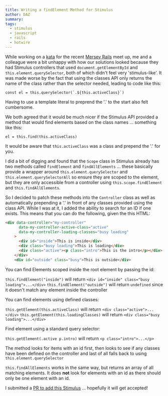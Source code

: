 ```yaml
---
title: Writing a findElement Method for Stimulus
author: DAZ
summary:
tags:
  - stimulus
  - javascript
  - rails
  - hotwire
---
```


While working on a [kata](https://github.com/MerseyRails/merseyrails-kata-1) for the recent [Mersey Rails](https://merseyrails.com) meet up, me and a colleague were a bit unhappy with how our solutions looked because they had Stimulus controllers that used `document.getElementById` and `this.element.querySelector`, both of which didn't feel very 'stimulus-like'. It was made worse by the fact that using the classes API only returns the name of the class rather than the selector needed, leading to code like this:

```
const el = this.querySelector(`.${this.activeClass}`)
```

Having to use a template literal to preprend the '.' to the start also felt cumbersome.

We both agreed that it would be much nicer if the Stimulus API provided a method that would find elements based on the class names ... something like this:

```
el = this.find(this.activeClass)
```

It would be aware that `this.activeClass` was a class and prepend the '.' for you.

I did a bit of digging and found that the `Scope` class in Stimulus already has two methods called `findElement` and `findAllElements` ... these basically provide a wrapper around `this.element.querySelector` and `this.element.querySelectorAll` so ensure they are scoped to the element, but they are only accessible from a controller using `this.scope.findElement` and `this.findAllElements`.

So I decided to patch these methods into the `Controller` class as well as automatically prepending a '.' in front of any classes provided using the class API. While I was at it, I added the ability to search for an ID if one exists. This means that you can do the following, given the this HTML:

```html
<div data-controller="my-controller"
      data-my-controller-active-class="active"
      data-my-controller-loading-classes="busy loading"
    >
      <div id="inside">This is inside</div>
      <div class="busy loading">This is loading</div>
      <div class="active"><p class="intro">This is the intro</p></div>
    </div>
    <div id="outside" class="busy">This is outside</div>
```

You can find Elements scoped inside the root element by passing the id:

`this.findElement("inside")` will return  `<div id="inside" class="busy loading">...</div>`
`this.findElement("outside")` will return  `undefined` since it doesn't match any element inside the controller

You can find elements using defined classes:

`this.getElement(this.activeClass)` will return  `<div class="active">...</div>`
`this.getElement(this.loadingClasses)` will return `<div class="busy loading">...</div>`

Find element using a standard query selector:

`this.getElement(.active p.intro)` will return `<p class="intro">...</p>`

The method looks for items with an id first, then looks to see if any classes have been defined on the controller and last of all falls back to using `this.element.querySelector`

`this.findAllElements` works in the same way, but returns an array of all matching elements. It does **not** look for elements with an id as there should only be one element with an id.

I submitted a [PR to add this Stimulus](https://github.com/hotwired/stimulus/pull/854) ... hopefully it will get accepted!
